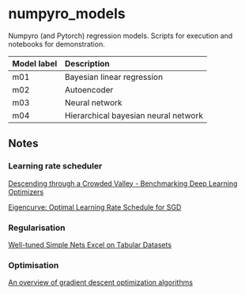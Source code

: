 # numpyro_models  

Numpyro (and Pytorch) regression models.  Scripts for execution and notebooks for demonstration.

| Model label  | Description  |
| ------------ |:-------------|
| m01 | Bayesian linear regression |
| m02 | Autoencoder |
| m03 | Neural network |
| m04 | Hierarchical bayesian neural network |


## Notes  

### Learning rate scheduler  

[Descending through a Crowded Valley - Benchmarking Deep Learning Optimizers](https://arxiv.org/abs/2007.01547)

[Eigencurve: Optimal Learning Rate Schedule for SGD](https://arxiv.org/abs/2110.14109)  

### Regularisation  

[Well-tuned Simple Nets Excel on Tabular Datasets](https://arxiv.org/abs/2106.11189)  

### Optimisation  

[An overview of gradient descent optimization algorithms](https://arxiv.org/abs/1609.04747?ref=ruder.io)